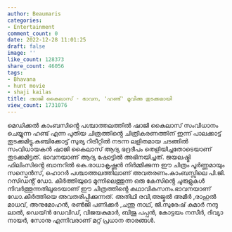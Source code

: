 ```yaml
---
author: Beaumaris
categories:
- Entertainment
comment_count: 0
date: 2022-12-28 11:01:25
draft: false
image: ''
like_count: 128373
share_count: 46056
tags:
- Bhavana
- hunt movie
- shaji kailas
title: ഷാജി കൈലാസ് - ഭാവന, 'ഹണ്ട്' മൂവിക്കു തുടക്കമായി
view_count: 1731076
---
```


മെഡിക്കൽ കാംബസിൻ്റെ പശ്ചാത്തലത്തിൽ ഷാജി കൈലാസ് സംവിധാനം ചെയ്യുന്ന ഹണ്ട് എന്ന പുതിയ ചിത്രത്തിൻ്റെ ചിത്രീകരണത്തിന് ഇന്ന് പാലക്കാട്ട് തുടക്കമിട്ടു.കഞ്ചിക്കോട്ട് സുര്യ റിട്രീറ്റിൽ നടന്ന ലളിതമായ ചടങ്ങിൽ സംവിധായകൻ ഷാജി കൈലാസ് ആദ്യ ഭദ്രദീപം തെളിയിച്ചതോടെയാണ് തുടക്കമിട്ടത്. ഭാവനയാണ് ആദ്യ ഷോട്ടിൽ അഭിനയിച്ചത്. ജയലഷ്മി ഫിലിംസിൻ്റെ ബാനറിൽ കെ.രാധാകൃഷ്ണൻ നിർമ്മിക്കുന്ന ഈ ചിത്രം പൂർണ്ണമായും സസ്പെൻസ്, ഹൊറർ പശ്ചാത്തലത്തിലാണ് അവതരണം.കാംബസ്സിലെ പി.ജി. റസിഡൻ്റ് ഡോ. കീർത്തിയുടെ മുന്നിലെത്തുന്ന ഒരു കേസിൻ്റെ ചുരുളുകൾ നിവർത്തുന്നതിലൂടെയാണ് ഈ ചിത്രത്തിൻ്റെ കഥാവികസനം.ഭാവനയാണ് ഡോ.കീർത്തിയെ അവതരിപ്പിക്കുന്നത്. അതിഥി രവി,അജ്മൽ അമീർ ,രാഹുൽ മാധവ്, അനുമോഹൻ, രൺജി പണിക്കർ ,ചന്തു നാഥ്, ജി.സുരേഷ് കുമാർ നന്ദു ലാൽ, ഡെയ്ൻ ഡേവിഡ്, വിജയകുമാർ, ബിജു പപ്പൻ, കോട്ടയം നസീർ, ദിവ്യാ നായർ, സോനു എന്നിവരാണ് മറ്റ് പ്രധാന താരങ്ങൾ.